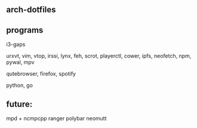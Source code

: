 ## arch-dotfiles

## programs

i3-gaps

urxvt, vim, vtop, irssi, lynx, feh, scrot, playerctl, cower, ipfs, neofetch, npm, pywal, mpv

qutebrowser, firefox, spotify

python, go

## future:

mpd + ncmpcpp
ranger
polybar
neomutt

